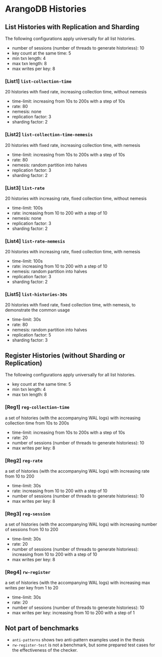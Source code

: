 # ArangoDB Histories

## List Histories with Replication and Sharding

The following configurations apply universally for all list histories.

- number of sessions (number of threads to generate historiess): 10
- key count at the same time: 5
- min txn length: 4
- max txn length: 8
- max writes per key: 8

### [List1] `list-collection-time`

20 histories with fixed rate, increasing collection time, without nemesis

- time-limit: increasing from 10s to 200s with a step of 10s
- rate: 80
- nemesis: none
- replication factor: 3
- sharding factor: 2

### [List2] `list-collection-time-nemesis`

20 histories with fixed rate, increasing collection time, with nemesis

- time-limit: increasing from 10s to 200s with a step of 10s
- rate: 80
- nemesis: random partition into halves
- replication factor: 3
- sharding factor: 2

### [List3] `list-rate`

20 histories with increasing rate, fixed collection time, without nemesis

- time-limit: 100s
- rate: increasing from 10 to 200 with a step of 10
- nemesis: none
- replication factor: 3
- sharding factor: 2

### [List4] `list-rate-nemesis`

20 histories with increasing rate, fixed collection time, with nemesis

- time-limit: 100s
- rate: increasing from 10 to 200 with a step of 10
- nemesis: random partition into halves
- replication factor: 3
- sharding factor: 2

### [List5] `list-histories-30s`

20 histories with fixed rate, fixed collection time, with nemesis, to demonstrate the common usage

- time-limit: 30s
- rate: 80
- nemesis: random partition into halves
- replication factor: 5
- sharding factor: 3

## Register Histories (without Sharding or Replication)

The following configurations apply universally for all list histories.

- key count at the same time: 5
- min txn length: 4
- max txn length: 8

### [Reg1] `reg-collection-time`

a set of histories (with the accompanying WAL logs) with increasing collection time from 10s to 200s

- time-limit: increasing from 10s to 200s with a step of 10s
- rate: 20
- number of sessions (number of threads to generate historiess): 10
- max writes per key: 8

### [Reg2] `reg-rate`

a set of histories (with the accompanying WAL logs) with increasing rate from 10 to 200

- time-limit: 30s
- rate: increasing from 10 to 200 with a step of 10
- number of sessions (number of threads to generate historiess): 10
- max writes per key: 8

### [Reg3] `reg-session`

a set of histories (with the accompanying WAL logs) with increasing number of sessions from 10 to 200

- time-limit: 30s
- rate: 20
- number of sessions (number of threads to generate historiess): increasing from 10 to 200 with a step of 10
- max writes per key: 8

### [Reg4] `rw-register`

a set of histories (with the accompanying WAL logs) with increasing max writes per key from 1 to 20

- time-limit: 30s
- rate: 20
- number of sessions (number of threads to generate historiess): 10
- max writes per key: increasing from 10 to 200 with a step of 1

## Not part of benchmarks

- `anti-patterns` shows two anti-pattern examples used in the thesis
- `rw-register-test` is not a benchmark, but some prepared test cases for the effectiveness of the checker.
